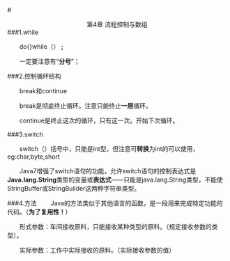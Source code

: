 #<center>第4章 流程控制与数组</center> 
###1.while

&emsp;&emsp;do{}while（） **;**

&emsp;&emsp;一定要注意有“**分号**”； 

###2.控制循环结构

&emsp;&emsp;break和continue

&emsp;&emsp;break是彻底终止循环。注意只能终止**一层**循环。

&emsp;&emsp;continue是终止这次的循环，只有这一次。开始下次循环。

###3.switch

&emsp;&emsp;switch（）括号中，只能是int型，但注意可**转换**为int的可以使用，eg:char,byte,short

&emsp;&emsp;Java7增强了switch语句的功能，允许switch语句的控制表达式是**Java.lang.String**类型的变量或**表达式**——只能是java.lang.String类型，不能使StringBuffer或StringBuilder这两种字符串类型。

###4.方法
&emsp;&emsp;Java的方法类似于其他语言的函数，是一段用来完成特定功能的代码。（**为了复用性！**）

&emsp;&emsp;形式参数：车间接收原料，只能接收某种类型的原料。（规定接收参数的类型）。

&emsp;&emsp;实际参数：工作中实际接收的原料。（实际接收参数的值）

